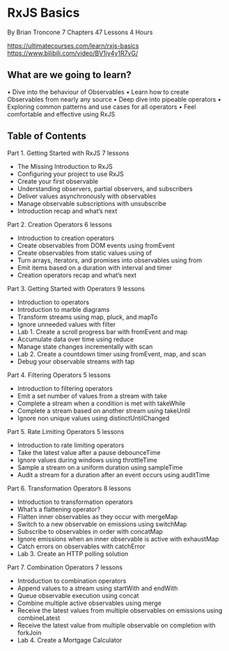 # RxJS Basics

By Brian Troncone
7 Chapters 47 Lessons 4 Hours

https://ultimatecourses.com/learn/rxjs-basics
https://www.bilibili.com/video/BV1iy4y1R7vG/

## What are we going to learn?
• Dive into the behaviour of Observables
• Learn how to create Observables from nearly any source
• Deep dive into pipeable operators
• Exploring common patterns and use cases for all operators
• Feel comfortable and effective using RxJS

## Table of Contents
Part 1. Getting Started with RxJS 7 lessons
- The Missing Introduction to RxJS
- Configuring your project to use RxJS
- Create your first observable
- Understanding observers, partial observers, and subscribers
- Deliver values asynchronously with observables
- Manage observable subscriptions with unsubscribe
- Introduction recap and what’s next

Part 2. Creation Operators 6 lessons
- Introduction to creation operators
- Create observables from DOM events using fromEvent
- Create observables from static values using of
- Turn arrays, iterators, and promises into observables using from
- Emit items based on a duration with interval and timer
- Creation operators recap and what’s next

Part 3. Getting Started with Operators 9 lessons
- Introduction to operators
- Introduction to marble diagrams
- Transform streams using map, pluck, and mapTo
- Ignore unneeded values with filter
- Lab 1. Create a scroll progress bar with fromEvent and map
- Accumulate data over time using reduce
- Manage state changes incrementally with scan
- Lab 2. Create a countdown timer using fromEvent, map, and scan
- Debug your observable streams with tap

Part 4. Filtering Operators 5 lessons
- Introduction to filtering operators
- Emit a set number of values from a stream with take
- Complete a stream when a condition is met with takeWhile
- Complete a stream based on another stream using takeUntil
- Ignore non unique values using distinctUntilChanged

Part 5. Rate Limiting Operators 5 lessons
- Introduction to rate limiting operators
- Take the latest value after a pause debounceTime
- Ignore values during windows using throttleTime
- Sample a stream on a uniform duration using sampleTime
- Audit a stream for a duration after an event occurs using auditTime

Part 6. Transformation Operators 8 lessons
- Introduction to transformation operators
- What’s a flattening operator?
- Flatten inner observables as they occur with mergeMap
- Switch to a new observable on emissions using switchMap
- Subscribe to observables in order with concatMap
- Ignore emissions when an inner observable is active with exhaustMap
- Catch errors on observables with catchError
- Lab 3. Create an HTTP polling solution

Part 7. Combination Operators 7 lessons
- Introduction to combination operators
- Append values to a stream using startWith and endWith
- Queue observable execution using concat
- Combine multiple active observables using merge
- Receive the latest values from multiple observables on emissions using combineLatest
- Receive the latest value from multiple observable on completion with forkJoin
- Lab 4. Create a Mortgage Calculator
